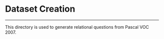 # Dataset Creation
---

This directory is used to generate relational questions from Pascal VOC 2007. 
